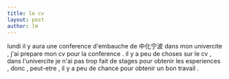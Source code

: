 ```yaml
---
title: le cv 
layout: post
author: lm
---
```

<p>lundi il y aura une conference d'embauche de 中化宁波 dans mon univercite , j'ai prepare mon cv pour la conference . il y a peu de choses sur le cv , dans l'univercite je n'ai pas trop fait de stages pour obtenir les esperiences , donc , peut-etre , il y a peu de chance pour obtenir un bon travail .</p>
